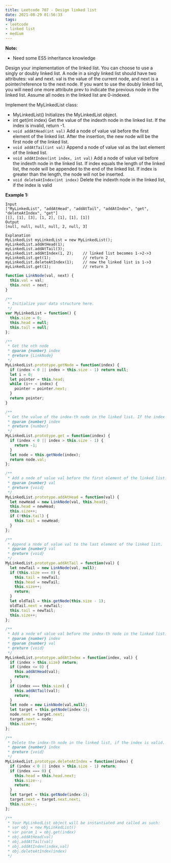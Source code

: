 ```yaml
---
title: Leetcode 707 - Design linked list
date: 2021-08-29 01:56:33
tags:
- leetcode
- linked list
- medium
---
```

**Note:**
- Need some ES5 inheritance knowledge

Design your implementation of the linked list. You can choose to use a singly or doubly linked list.
A node in a singly linked list should have two attributes: val and next. val is the value of the current node, and next is a pointer/reference to the next node.
If you want to use the doubly linked list, you will need one more attribute prev to indicate the previous node in the linked list. Assume all nodes in the linked list are 0-indexed.

Implement the MyLinkedList class:

- MyLinkedList() Initializes the MyLinkedList object.
- int get(int index) Get the value of the indexth node in the linked list. If the index is invalid, return -1.
- `void addAtHead(int val)` Add a node of value val before the first element of the linked list. After the insertion, the new node will be the first node of the linked list.
- `void addAtTail(int val)` Append a node of value val as the last element of the linked list.
- `void addAtIndex(int index, int val)` Add a node of value val before the indexth node in the linked list. If index equals the length of the linked list, the node will be appended to the end of the linked list. If index is greater than the length, the node will not be inserted.
- `void deleteAtIndex(int index)` Delete the indexth node in the linked list, if the index is valid

**Example 1:**
```
Input
["MyLinkedList", "addAtHead", "addAtTail", "addAtIndex", "get", "deleteAtIndex", "get"]
[[], [1], [3], [1, 2], [1], [1], [1]]
Output
[null, null, null, null, 2, null, 3]

Explanation
MyLinkedList myLinkedList = new MyLinkedList();
myLinkedList.addAtHead(1);
myLinkedList.addAtTail(3);
myLinkedList.addAtIndex(1, 2);    // linked list becomes 1->2->3
myLinkedList.get(1);              // return 2
myLinkedList.deleteAtIndex(1);    // now the linked list is 1->3
myLinkedList.get(1);              // return 3
```

```javascript
function LinkNode(val, next) {
  this.val = val;
  this.next = next;
}

/**
 * Initialize your data structure here.
 */
var MyLinkedList = function() {
  this.size = 0;
  this.head = null;
  this.tail = null;
};

/**
 * Get the nth node
 * @param {number} index
 * @return {LinkNode}
 */
MyLinkedList.prototype.getNode = function(index) {
  if (index < 0 || index > this.size - 1) return null;
  let i = 0;
  let pointer = this.head;
  while (i++ < index) {
    pointer = pointer.next;
  }
  return pointer;
}

/**
 * Get the value of the index-th node in the linked list. If the index is invalid, return -1. 
 * @param {number} index
 * @return {number}
 */
MyLinkedList.prototype.get = function(index) {
  if (index < 0 || index > this.size - 1) {
    return -1;
  }
  let node = this.getNode(index);
  return node.val;
};

/**
 * Add a node of value val before the first element of the linked list. After the insertion, the new node will be the first node of the linked list. 
 * @param {number} val
 * @return {void}
 */
MyLinkedList.prototype.addAtHead = function(val) {
  let newHead = new LinkNode(val, this.head);
  this.head = newHead;
  this.size++;
  if (!this.tail) {
    this.tail = newHead;
  }
};

/**
 * Append a node of value val to the last element of the linked list. 
 * @param {number} val
 * @return {void}
 */
MyLinkedList.prototype.addAtTail = function(val) {
  let newTail = new LinkNode(val, null);
  if (this.size === 0) {
    this.tail = newTail;
    this.head = newTail;
    this.size++;
    return;
  }
  let oldTail = this.getNode(this.size - 1);
  oldTail.next = newTail;
  this.tail = newTail;
  this.size++;
};

/**
 * Add a node of value val before the index-th node in the linked list. If index equals to the length of linked list, the node will be appended to the end of linked list. If index is greater than the length, the node will not be inserted. 
 * @param {number} index 
 * @param {number} val
 * @return {void}
 */
MyLinkedList.prototype.addAtIndex = function(index, val) {
  if (index > this.size) return;
  if (index <= 0) {
    this.addAtHead(val);
    return;
  }
  if (index === this.size) {
    this.addAtTail(val);
    return;
  }
  let node = new LinkNode(val,null);
  let target = this.getNode(index-1);
  node.next = target.next;
  target.next = node;
  this.size++;
};

/**
 * Delete the index-th node in the linked list, if the index is valid. 
 * @param {number} index
 * @return {void}
 */
MyLinkedList.prototype.deleteAtIndex = function(index) {
  if (index < 0 || index > this.size - 1) return;
  if (index === 0) {
    this.head = this.head.next;
    this.size--;
    return;
  }
  let target = this.getNode(index-1);
  target.next = target.next.next;
  this.size--;
};

/** 
 * Your MyLinkedList object will be instantiated and called as such:
 * var obj = new MyLinkedList()
 * var param_1 = obj.get(index)
 * obj.addAtHead(val)
 * obj.addAtTail(val)
 * obj.addAtIndex(index,val)
 * obj.deleteAtIndex(index)
 */
```